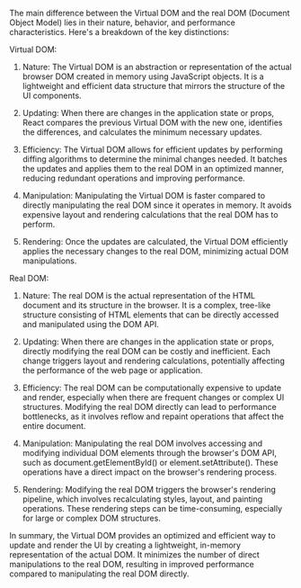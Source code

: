 The main difference between the Virtual DOM and the real DOM (Document Object Model) lies in their nature, behavior, and performance characteristics. Here's a breakdown of the key distinctions:

Virtual DOM:

01. Nature: The Virtual DOM is an abstraction or representation of the actual browser DOM created in memory using JavaScript objects. It is a lightweight and efficient data structure that mirrors the structure of the UI components.

02. Updating: When there are changes in the application state or props, React compares the previous Virtual DOM with the new one, identifies the differences, and calculates the minimum necessary updates.

03. Efficiency: The Virtual DOM allows for efficient updates by performing diffing algorithms to determine the minimal changes needed. It batches the updates and applies them to the real DOM in an optimized manner, reducing redundant operations and improving performance.

04. Manipulation: Manipulating the Virtual DOM is faster compared to directly manipulating the real DOM since it operates in memory. It avoids expensive layout and rendering calculations that the real DOM has to perform.

05. Rendering: Once the updates are calculated, the Virtual DOM efficiently applies the necessary changes to the real DOM, minimizing actual DOM manipulations.

Real DOM:

01. Nature: The real DOM is the actual representation of the HTML document and its structure in the browser. It is a complex, tree-like structure consisting of HTML elements that can be directly accessed and manipulated using the DOM API.

02. Updating: When there are changes in the application state or props, directly modifying the real DOM can be costly and inefficient. Each change triggers layout and rendering calculations, potentially affecting the performance of the web page or application.

03. Efficiency: The real DOM can be computationally expensive to update and render, especially when there are frequent changes or complex UI structures. Modifying the real DOM directly can lead to performance bottlenecks, as it involves reflow and repaint operations that affect the entire document.

04. Manipulation: Manipulating the real DOM involves accessing and modifying individual DOM elements through the browser's DOM API, such as document.getElementById() or element.setAttribute(). These operations have a direct impact on the browser's rendering process.

05. Rendering: Modifying the real DOM triggers the browser's rendering pipeline, which involves recalculating styles, layout, and painting operations. These rendering steps can be time-consuming, especially for large or complex DOM structures.

In summary, the Virtual DOM provides an optimized and efficient way to update and render the UI by creating a lightweight, in-memory representation of the actual DOM. It minimizes the number of direct manipulations to the real DOM, resulting in improved performance compared to manipulating the real DOM directly.